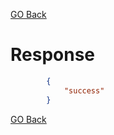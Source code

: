 
[GO Back](../../catalogue-service.md)

# Response 
```json
        {
			"success"
		}
```

[GO Back](../../catalogue-service.md)